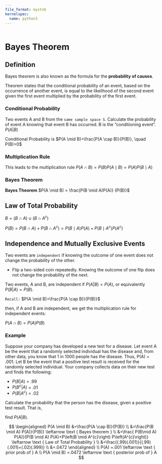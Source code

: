 ```yaml
---
file_format: mystnb
kernelspec:
  name: python3
---
```


```{title} What is conditional probability and bayes theorem?
```

# Bayes Theorem

## Definition
Bayes theorem is also known as the formula for the **probability of causes**. 

Theorem states that the conditional probability of an event, based on the occurrence of another event, is equal to the
likelihood of the second event given the first event multiplied by the probability of the first event.

### Conditional Probability

Two events A and B from the `same sample space S`. Calculate the probability of event A knowing that event B has occurred.
B is the “conditioning event”. $P(A|B)$

Conditional Probability is $P(A \mid B)=\frac{P(A \cap B)}{P(B)}, \quad P(B)>0$

### Multiplication Rule
This leads to the multiplication rule  $P(A \cap B) = P(B) P(A \mid B) = P(A) P(B \mid A)$

### Bayes Theorem
**Bayes Theorem** $P(A \mid B) = \frac{P(B \mid A)P(A)} {P(B)}$

## Law of Total Probability

$B=(B \cap A) \cup\left(B \cap A^{c}\right)$

$P(B)=P(B \cap A)+P\left(B \cap A^{c}\right)=P(B \mid A) P(A)+P\left(B \mid A^{c}\right) P\left(A^{c}\right)$

## Independence and Mutually Exclusive Events

Two events are `independent` if knowing the outcome of one event does not change the probability of the other.

- Flip a two-sided coin repeatedly. Knowing the outcome of one flip does not change the probability of the next.

Two events, A and B, are independent if $P(A|B) = P(A)$, or equivalently $P(B|A) = P(B)$.

`Recall:` $P(A \mid B)=\frac{P(A \cap B)}{P(B)}$

then, if A and B are independent, we get the multiplication
rule for independent events:

$P(A \cap B)=P(A) P(B)$

### Example
Suppose your company has developed a new test for a disease. Let event A be the event that a randomly selected 
individual has the disease and, from other data, you know that 1 in 1000 people has the disease.
Thus, P(A) = .001. Let B  be the event that a positive test result is received for the randomly selected individual.
Your company collects data on their new test and finds the following:

- $P(B|A)$ = .99
- $P(B^c |A)$ = .01
- $P(B|A^c )$ = .02

Calculate the probability that the person has the disease, given a positive test result. That is,

find $P(A|B)$.

$$
\begin{aligned}
P(A \mid B) &=\frac{P(A \cap B)}{P(B)}  \\
&=\frac{P(B \mid A) P(A)}{P(B)} \leftarrow \text { Bayes theorem } \\
&=\frac{ P(B\mid A) P(A)}{P(B \mid A) P(A)+P\left(B \mid A^{c}\right) P\left(A^{c}\right)} \leftarrow \text { Law of Total Probability } \\
&=\frac{(.99)(.001)}{(.99)(.001)+(.02)(.999)} \\
&=.0472
\end{aligned}
\\
P(A) =.001 \leftarrow \text { prior prob of } A \\
P(A \mid B) =.0472 \leftarrow \text { posterior prob of } A
$$

